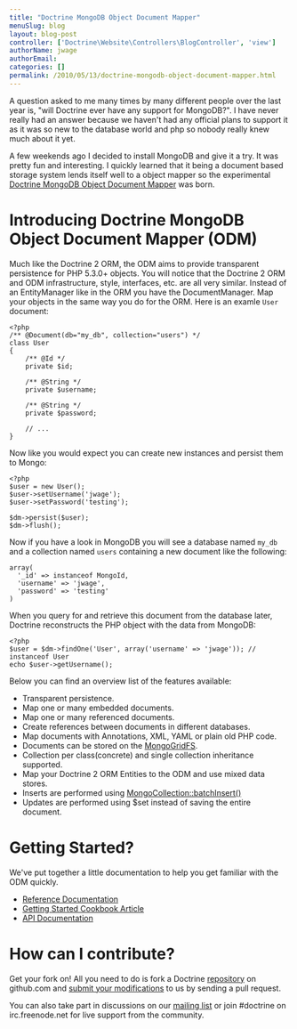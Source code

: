 ```yaml
---
title: "Doctrine MongoDB Object Document Mapper"
menuSlug: blog
layout: blog-post
controller: ['Doctrine\Website\Controllers\BlogController', 'view']
authorName: jwage
authorEmail:
categories: []
permalink: /2010/05/13/doctrine-mongodb-object-document-mapper.html
---
```

A question asked to me many times by many different people over the last
year is, "will Doctrine ever have any support for MongoDB?". I have
never really had an answer because we haven't had any official plans to
support it as it was so new to the database world and php so nobody
really knew much about it yet.

A few weekends ago I decided to install MongoDB and give it a try. It
was pretty fun and interesting. I quickly learned that it being a
document based storage system lends itself well to a object mapper so
the experimental [Doctrine MongoDB Object Document
Mapper](http://github.com/jwage/odm) was born.

Introducing Doctrine MongoDB Object Document Mapper (ODM)
=========================================================

Much like the Doctrine 2 ORM, the ODM aims to provide transparent
persistence for PHP 5.3.0+ objects. You will notice that the Doctrine 2
ORM and ODM infrastructure, style, interfaces, etc. are all very
similar. Instead of an EntityManager like in the ORM you have the
DocumentManager. Map your objects in the same way you do for the ORM.
Here is an examle `User` document:

~~~~ {.sourceCode .php}
<?php
/** @Document(db="my_db", collection="users") */
class User
{
    /** @Id */
    private $id;

    /** @String */
    private $username;

    /** @String */
    private $password;

    // ...
}
~~~~

Now like you would expect you can create new instances and persist them
to Mongo:

~~~~ {.sourceCode .php}
<?php
$user = new User();
$user->setUsername('jwage');
$user->setPassword('testing');

$dm->persist($user);
$dm->flush();
~~~~

Now if you have a look in MongoDB you will see a database named `my_db`
and a collection named `users` containing a new document like the
following:

    array(
      '_id' => instanceof MongoId,
      'username' => 'jwage',
      'password' => 'testing'
    )

When you query for and retrieve this document from the database later,
Doctrine reconstructs the PHP object with the data from MongoDB:

~~~~ {.sourceCode .php}
<?php
$user = $dm->findOne('User', array('username' => 'jwage')); // instanceof User
echo $user->getUsername();
~~~~

Below you can find an overview list of the features available:

-   Transparent persistence.
-   Map one or many embedded documents.
-   Map one or many referenced documents.
-   Create references between documents in different databases.
-   Map documents with Annotations, XML, YAML or plain old PHP code.
-   Documents can be stored on the
    [MongoGridFS](http://www.php.net/MongoGridFS).
-   Collection per class(concrete) and single collection inheritance
    supported.
-   Map your Doctrine 2 ORM Entities to the ODM and use mixed data
    stores.
-   Inserts are performed using
    [MongoCollection::batchInsert()](http://us.php.net/manual/en/mongocollection.batchinsert.php)
-   Updates are performed using \$set instead of saving the entire
    document.

Getting Started?
================

We've put together a little documentation to help you get familiar with
the ODM quickly.

-   [Reference
    Documentation](http://www.doctrine-project.org/projects/mongodb_odm/1.0/docs/reference/en)
-   [Getting Started Cookbook
    Article](http://www.doctrine-project.org/projects/mongodb_odm/1.0/docs/cookbook/getting-started/en)
-   [API
    Documentation](http://www.doctrine-project.org/projects/mongodb_odm/1.0/api)

How can I contribute?
=====================

Get your fork on! All you need to do is fork a Doctrine
[repository](http://github.com/doctrine) on github.com and [submit your
modifications](http://github.com/guides/fork-a-project-and-submit-your-modifications/7)
to us by sending a pull request.

You can also take part in discussions on our [mailing
list](http://groups.google.com/group/doctrine-user) or join \#doctrine
on irc.freenode.net for live support from the community.
